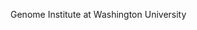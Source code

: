 [//]: # (Created by ./bin/manage_files.pl from ./species/Ancylostoma_caninum/PRJNA72585/Ancylostoma_caninum_PRJNA72585.summary.html on Thu Jun 11 13:43:12 2020)
Genome Institute at Washington University
